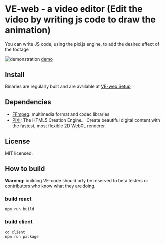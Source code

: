 # VE-web - a video editor (Edit the video by writing js code to draw the animation)

You can write JS code, using the pixi.js engine, to add the desired effect of the footage

![demonstration](./public/demonstration.gif)
[demo](https://prd-bs-oss.oss-cn-shanghai.aliyuncs.com/down/updates/demonstration.gif)

## Install

Binaries are regularly built and are available at [VE-web Setup](https://prd-bs-oss.oss-cn-shanghai.aliyuncs.com/down/updates/VE-web%20Setup.exe)

## Dependencies

- [FFmpeg](https://www.ffmpeg.org/): multimedia format and codec libraries
- [PIXI](https://pixijs.com/): The HTML5 Creation Engine。
  Create beautiful digital content with the fastest, most flexible 2D WebGL renderer.

## License

MIT licensed.

## How to build

**Warning**: building VE-code should only be reserved to beta testers or contributors who know what they are doing.

### build react

```
npm run build
```

### build client

```
cd client
npm run package
```
